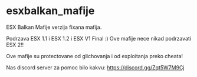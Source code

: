 # esxbalkan_mafije
ESX Balkan Mafije verzija fixana mafija.

Podrzava ESX 1.1 i ESX 1.2 i ESX V1 Final :) Ove mafije nece nikad podrzavati ESX 2!!

Ove mafije su protectovane od glichovanja i od exploitanja preko cheata!


Nas discord server za pomoc bilo kakvu: https://discord.gg/Zqt5W7M9Cj
